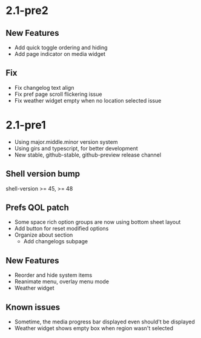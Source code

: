 <!-- markdownlink-ignore: MD025 -->
# 2.1-pre2
<!-- @BuildNumber: 2 -->
<!-- @Includes: [] -->
<!-- @Date: "2025-1-22 13:16:00 KST" -->

## New Features

- Add quick toggle ordering and hiding
- Add page indicator on media widget

## Fix

- Fix changelog text align
- Fix pref page scroll flickering issue
- Fix weather widget empty when no location selected issue

# 2.1-pre1
<!-- @BuildNumber: 1 -->
<!-- @Includes: [] -->
<!-- @Date: "2025-1-22 13:16:00 KST" -->

- Using major.middle.minor version system
- Using girs and typescript, for better development
- New stable, github-stable, github-preview release channel

## Shell version bump

shell-version >= 45, >= 48

## Prefs QOL patch

- Some space rich option groups are now using bottom sheet layout
- Add button for reset modified options
- Organize about section
  - Add changelogs subpage

## New Features

- Reorder and hide system items
- Reanimate menu, overlay menu mode
- Weather widget

## Known issues

- Sometime, the media progress bar displayed even should't be displayed
- Weather widget shows empty box when region wasn't selected
